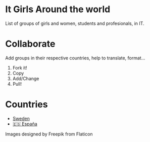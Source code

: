 # It Girls Around the world
List of groups of girls and women, students and profesionals, in IT.

# Collaborate
Add groups in their respective countries, help to translate, format...

1. Fork it!
2. Copy
3. Add/Change
4. Pull!

# Countries

- [Sweden](https://github.com/LenaTevar/ITGirlsAroundWorld/blob/master/Svenska.md)
- [:es: España](https://github.com/LenaTevar/ITGirlsAroundWorld/blob/master/Espa%C3%B1ol.md)



Images designed by Freepik from Flaticon
